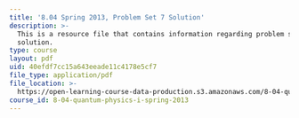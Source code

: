 ```yaml
---
title: '8.04 Spring 2013, Problem Set 7 Solution'
description: >-
  This is a resource file that contains information regarding problem set 7
  solution.
type: course
layout: pdf
uid: 40efdf7cc15a643eeade11c4178e5cf7
file_type: application/pdf
file_location: >-
  https://open-learning-course-data-production.s3.amazonaws.com/8-04-quantum-physics-i-spring-2013/40efdf7cc15a643eeade11c4178e5cf7_MIT8_04S13_ps7_sol.pdf
course_id: 8-04-quantum-physics-i-spring-2013
---
```


